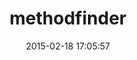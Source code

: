 ---
layout: post
title:  "methodfinder"
repo:   "citizen428/MethodFinder"
date:   2015-02-18 17:05:57
gemurl: http://citizen428.github.com/methodfinder/
---